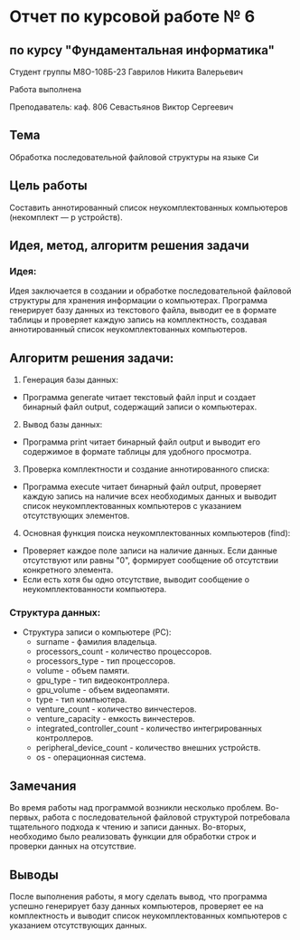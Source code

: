# Отчет по курсовой работе № 6
## по курсу "Фундаментальная информатика"

Студент группы M8О-108Б-23 Гаврилов Никита Валерьевич

Работа выполнена

Преподаватель: каф. 806 Севастьянов Виктор Сергеевич

## Тема
Обработка последовательной файловой структуры на языке Си

## Цель работы
Составить аннотированный список неукомплектованных компьютеров (некомплект — р устройств).

## Идея, метод, алгоритм решения задачи
### Идея:
Идея заключается в создании и обработке последовательной файловой структуры для хранения информации о компьютерах. Программа генерирует базу данных из текстового файла, выводит ее в формате таблицы и проверяет каждую запись на комплектность, создавая аннотированный список неукомплектованных компьютеров.
## Алгоритм решения задачи:

1) Генерация базы данных:
* Программа generate читает текстовый файл input и создает бинарный файл output, содержащий записи о компьютерах.
2) Вывод базы данных:
* Программа print читает бинарный файл output и выводит его содержимое в формате таблицы для удобного просмотра.
3) Проверка комплектности и создание аннотированного списка:
* Программа execute читает бинарный файл output, проверяет каждую запись на наличие всех необходимых данных и выводит список неукомплектованных компьютеров с указанием отсутствующих элементов.
4) Основная функция поиска неукомплектованных компьютеров (find):
* Проверяет каждое поле записи на наличие данных. Если данные отсутствуют или равны "0", формирует сообщение об отсутствии конкретного элемента.
* Если есть хотя бы одно отсутствие, выводит сообщение о неукомплектованности компьютера.
### Структура данных:
* Структура записи о компьютере (PC):
  * surname - фамилия владельца.
  * processors_count - количество процессоров.
  * processors_type - тип процессоров.
  * volume - объем памяти.
  * gpu_type - тип видеоконтроллера.
  * gpu_volume - объем видеопамяти.
  * type - тип компьютера.
  * venture_count - количество винчестеров.
  * venture_capacity - емкость винчестеров.
  * integrated_controller_count - количество интегрированных контроллеров.
  * peripheral_device_count - количество внешних устройств.
  * os - операционная система.

## Замечания

Во время работы над программой возникли несколько проблем. Во-первых, работа с последовательной файловой структурой потребовала тщательного подхода к чтению и записи данных. Во-вторых, необходимо было реализовать функции для обработки строк и проверки данных на отсутствие. 
## Выводы

После выполнения работы, я могу сделать вывод, что программа успешно генерирует базу данных компьютеров, проверяет ее на комплектность и выводит список неукомплектованных компьютеров с указанием отсутствующих данных.
